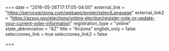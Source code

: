 +++
date = "2016-05-26T17:17:05-04:00"
external_link = "https://servicearizona.com/webapp/evoter/selectLanguage"
external_link2 = "https://azsos.gov/elections/voting-election/register-vote-or-update-your-current-voter-information"
registration_type = "online"
state_abbreviation = "AZ"
title = "Arizona"
english_only = false 
selecciones_link = true
selecciones_link2 = false


+++
